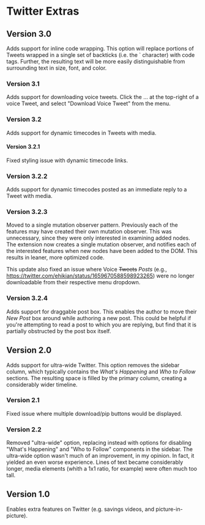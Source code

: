 # Twitter Extras

## Version 3.0

Adds support for inline code wrapping. This option will replace portions of Tweets wrapped in a single set of backticks (i.e. the ` character) with code tags. Further, the resulting text will be more easily distinguishable from surrounding text in size, font, and color.

### Version 3.1

Adds support for downloading voice tweets. Click the … at the top-right of a voice Tweet, and select "Download Voice Tweet" from the menu.

### Version 3.2

Adds support for dynamic timecodes in Tweets with media.

#### Version 3.2.1

Fixed styling issue with dynamic timecode links.

### Version 3.2.2

Adds support for dynamic timecodes posted as an immediate reply to a Tweet with media.

### Version 3.2.3

Moved to a single mutation observer pattern. Previously each of the features may have created their own mutation observer. This was unnecessary, since they were only interested in examining added nodes. The extension now creates a single mutation observer, and notifies each of the interested features when new nodes have been added to the DOM. This results in leaner, more optimized code.

This update also fixed an issue where Voice ~~Tweets~~ _Posts_ (e.g., <https://twitter.com/ehikian/status/1659670588598923265>) were no longer downloadable from their respective menu dropdown.

### Version 3.2.4

Adds support for draggable post box. This enables the author to move their _New Post_ box around while authoring a new post. This could be helpful if you're attempting to read a post to which you are replying, but find that it is partially obstructed by the post box itself.

## Version 2.0

Adds support for ultra-wide Twitter. This option removes the sidebar column, which typically contains the *What's Happening* and *Who to Follow* sections. The resulting space is filled by the primary column, creating a considerably wider timeline.

### Version 2.1

Fixed issue where multiple download/pip buttons would be displayed.

### Version 2.2

Removed "ultra-wide" option, replacing instead with options for disabling "What's Happening" and "Who to Follow" components in the sidebar. The ultra-wide option wasn't much of an improvement, in my opinion. In fact, it yielded an even worse experience. Lines of text became considerably longer, media elements (whith a 1x1 ratio, for example) were often much too tall.

## Version 1.0

Enables extra features on Twitter (e.g. savings videos, and picture-in-picture).
